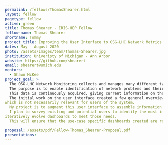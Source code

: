 ```yaml
---
permalink: /fellows/ThomasShearer.html
layout: fellow
pagetype: fellow
active: green
title: Thomas Shearer - IRIS-HEP Fellow
fellow-name: Thomas Shearer
shortname: Tommy
project_title: Improving the User Interface to OSG-LHC Network Metrics
dates: May - August 2020
photo: /assets/images/team/Thomas-Shearer.jpg
institution: Univeristy of Michigan - Ann Arbor
website: https://github.com/shearert
email: shearert@umich.edu
mentors:
  - Shawn McKee
project_goal: >
  The OSG-LHC Network Monitoring collects and manages many different types of metrics related to network performance. 
  The purpose is to enable identification of network problems and their speedy resolution. 
  This data is continuously acquired, giving current information on the health and performance of the network. 
  The initial work on the user interface created a few general overview pages organized by the metric being measured, 
which is not necessarily relevant for users of the system. 
  My project is to augment this user interface to assemble information relevant to specific use-cases. 
  I plan to survey existing and potential users to identify the most important use-cases they have and 
iteratively evolve dashboards to meet those needs. 
  This will ensure that the use-case specific dashboards created are relevant and useful for the community.

proposal: /assets/pdf/Fellow-Thomas_Shearer-Proposal.pdf
presentations:
---
```

